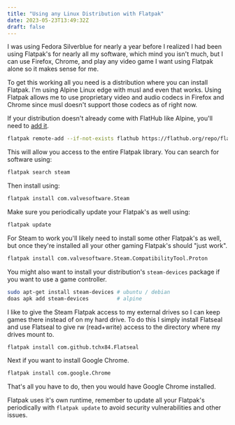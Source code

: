 ```yaml
---
title: "Using any Linux Distribution with Flatpak"
date: 2023-05-23T13:49:32Z
draft: false
---
```


I was using Fedora Silverblue for nearly a year before I realized I had been using Flatpak's for nearly all my software, which mind you isn't much, but I can use Firefox, Chrome, and play any video game I want using Flatpak alone so it makes sense for me.

To get this working all you need is a distribution where you can install Flatpak. I'm using Alpine Linux edge with musl and even that works. Using Flatpak allows me to use proprietary video and audio codecs in Firefox and Chrome since musl doesn't support those codecs as of right now.

If your distribution doesn't already come with FlatHub like Alpine, you'll need to [add it](https://flatpak.org/setup/).

```sh
flatpak remote-add --if-not-exists flathub https://flathub.org/repo/flathub.flatpakrepo
```

This will allow you access to the entire Flatpak library. You can search for software using:

```sh
flatpak search steam
```

Then install using:

```sh
flatpak install com.valvesoftware.Steam
```

Make sure you periodically update your Flatpak's as well using:

```sh
flatpak update
```

For Steam to work you'll likely need to install some other Flatpak's as well, but once they're installed all your other gaming Flatpak's should "just work".

```sh
flatpak install com.valvesoftware.Steam.CompatibilityTool.Proton
```

You might also want to install your distribution's `steam-devices` package if you want to use a game controller.

```sh
sudo apt-get install steam-devices # ubuntu / debian
doas apk add steam-devices         # alpine
```

I like to give the Steam Flatpak access to my external drives so I can keep games there instead of on my hard drive. To do this I simply install Flatseal and use Flatseal to give rw (read+write) access to the directory where my drives mount to.

```sh
flatpak install com.github.tchx84.Flatseal
```

Next if you want to install Google Chrome.

```sh
flatpak install com.google.Chrome
```

That's all you have to do, then you would have Google Chrome installed.

Flatpak uses it's own runtime, remember to update all your Flatpak's periodically with `flatpak update` to avoid security vulnerabilities and other issues.